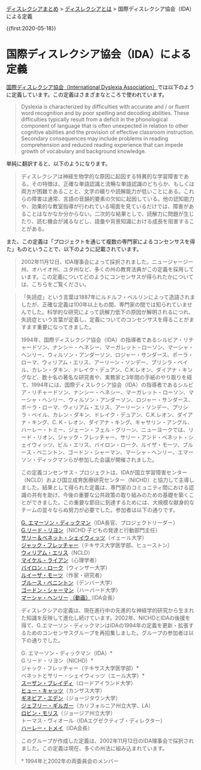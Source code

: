 <p class="breadcrumbs"><a href="../index.md">ディスレクシアまとめ</a> > <a href="index.md">ディスレクシアとは</a> > 国際ディスレクシア協会（IDA）による定義

{{first:2020-05-18}}

# 国際ディスレクシア協会（IDA）による定義
[国際ディスレクシア協会（International Dyslexia Association）](https://dyslexiaida.org/definition-of-dyslexia/)では以下のように定義しています。この定義はさまざまなところで使われています。

>Dyslexia is characterized by difficulties with accurate and / or fluent word recognition and by poor spelling and decoding abilities. These difficulties typically result from a deficit in the phonological component of language that is often unexpected in relation to other cognitive abilities and the provision of effective classroom instruction. Secondary consequences may include problems in reading comprehension and reduced reading experience that can impede growth of vocabulary and background knowledge.

単純に翻訳すると、以下のようになります。

> ディスレクシアは神経生物学的な原因に起因する特異的な学習障害である。その特徴は、正確な単語認識と流暢な単語認識のどちらか、もしくは両方が困難であることと、文字の綴りや読解能力が低いことにある。これらの障害は通常、言語の音韻的要素の欠如に起因している。他の認知能力や、効果的な教室指導が行われている場面を見ているだけでは、障害があることはなかなか分からない。二次的な結果として、読解力に問題が生じたり、読む機会が減るなどし、語彙や背景知識における成長を阻害することがある。

また、この定義は「プロジェクトを通じて複数の専門家によるコンセンサスを得た」ものということで、以下のように記載されています。

>2002年11月12日、IDA理事会によって採択されました。ニュージャージー州、オハイオ州、ユタ州など、多くの州の教育法典がこの定義を採用しています。この定義についてどのようにコンセンサスが得られたかについては、こちらをご覧ください。

>「失読症」という言葉は1887年にルドルフ・ベルリンによって造語されましたが、正確な定義は100年以上もの間、専門家の間では知られていませんでした。科学的な研究によって読解力低下の原因が解明されるにつれ、失読症という言葉が定着し、定義についてのコンセンサスを得ることがますます重要になってきました。
>
>1994年、国際ディスレクシア協会（IDA）の指導者であるシルビア・リチャードソン、ナンシー・ヘネシー、マーガレット・ローソン、マーシャ・ヘンリー、ウィルソン・アンダーソン、ロジャー・サンダース、ポーラ・ローマ、ウィリアム・エリス、アーリーン・ソンデー、プリシラ・ベイル、カレン・ダキン、ドレイク・デュアン、C.K.レオン、ダイアナ・キングなど、数十名の著名な研究者や、実務家と3年間の手紙のやり取りを経て、1994年には、国際ディスレクシア協会（IDA）の指導者であるシルビア・リチャードソン、ナンシー・ヘネシー、マーガレット・ローソン、マーシャ・ヘンリー、ウィルソン・アンダーソン、ロジャー・サンダース、ポーラ・ローマ、ウィリアム・エリス、アーリーン・ソンデー、プリシラ・ベイル、カレン・ダキン、ドレイク・デュアン、C.K.レオン、ダイアナ・キング、C. K・レオン、ダイアナ・キング、キャサリン・アングル、ハーレー・トミー、ジェーン・フェル・グリーン、ニューヨークでは、リード・リオン、ジャック・フレッチャー、サリー・アンド・ベネット・シェイウィッツ、ビル・エリス、バイロン・ローク、ルイザ・モーツ、ブルース・ペニントン、ゴードン・シャーマン、マーシャ・ヘンリー、エマーソン・ディックマンらが参加した会議が開催されました。
>
>この定義コンセンサス・プロジェクトは、IDAが国立学習障害センター（NCLD）および国立成育医療研究センター（NICHD）と協力して主導しました。結果として得られた定義は、専門家のコミュニティ間における認識の共有を助け、今後の重要な公共政策の取り組みのための基礎を築くことができました。この重要な節目に到達するためには、大規模な献身的なチームの並々ならぬ努力が必要でした。参加者は以下の通りです。
>
>[G. エマーソン・ディックマン](https://www.emersondickman.com/)（IDA長官、プロジェクトリーダー）  
[G.リード・リヨン](https://childrenofthecode.org/interviews/lyon.htm)（NICHD 子どもの発達と行動部門主任）  
[サリー＆ベネット・シェイウィッツ](https://www.nytimes.com/2018/09/21/health/dyslexia-shaywitz-yale.html)（イェール大学）  
[ジャック・フレッチャー](https://uh.edu/class/psychology/about/people/jack-fletcher/)（テキサス大学医学部、ヒューストン）  
[ウィリアム・エリス](https://www.baltimoresun.com/news/bs-xpm-1995-11-12-1995316090-story.html)（NCLD）  
[マイケル・ライアン](http://dyslexiahelp.umich.edu/dyslexics/letter-from-dr-ryan)（心理学者）  
[バイロン・ローク](https://www.tandfonline.com/doi/abs/10.1080/13854046.2011.638043?journalCode=ntcn20)（ウィンザー大学）  
[ルイーザ・モーツ](http://www.louisamoats.com/)（作家・研究者）  
[ブルース・ペニントン](https://www.du.edu/ahss/psychology/facultystaffstudents/faculty-listing/pennington.html)（デンバー大学）  
[ゴードン・シャーマン](https://www.thenewgrange.org/about/gordon-sherman/)（ハーバード大学）  
[マーシャ・ヘンリー](https://products.brookespublishing.com/cw_contributorinfo.aspx?ContribID=2053&Name=Marcia+K.+Henry%2C+Ph.D.) [（動画）](https://www.youtube.com/watch?v=bi3rMHMWX1U)（IDA会長）
>
>ディスレクシアの定義は、現在進行中の先進的な神経学的研究から生まれた知識を反映して進化し続けています。2002年、NICHDとIDAの後援を得て、G.エマーソン・ディックマンはIDAの1994年の定義を更新・拡張するためのコンセンサスグループを再招集しました。グループの参加者は以下の通りでした。
>
>G. エマーソン・ディックマン（IDA）*  
G.リード・リヨン（NICHD）*  
ジャック・フレッチャー（テキサス大学医学部）*  
ベネットとサリー・シェイウィッツ（エール大学）*  
[スーザン・ブレイディ](https://web.uri.edu/psychology/meet/susan-brady/)（ロードアイランド大学）  
[ヒュー・キャッツ](https://directory.cci.fsu.edu/hugh-catts/)（カンザス大学）  
[ギネビア・エデン](https://gufaculty360.georgetown.edu/s/contact/00336000014RdJHAA0/guinevere-eden)（ジョージタウン大学）  
[ジェフリー・ギルガー](https://www.ucmerced.edu/content/jeffrey-gilger)（カリフォルニア州立大学、LA）  
[ロビン・モリス](https://cradl.gsu.edu/profile/robin-morris/)（ジョージア州立大学）  
トーマス・ヴィオール（IDAエグゼクティブ・ディレクター）  
[ハーレー・トメイ](https://www.youtube.com/watch?v=-JfNtXnvgdI)（IDA会長）  
>
>このグループが作成した定義は、2002年11月12日のIDA理事会で採択されました。この定義は現在、多くの州法に組み込まれています。
>
>\* 1994年と2002年の両委員会のメンバー
